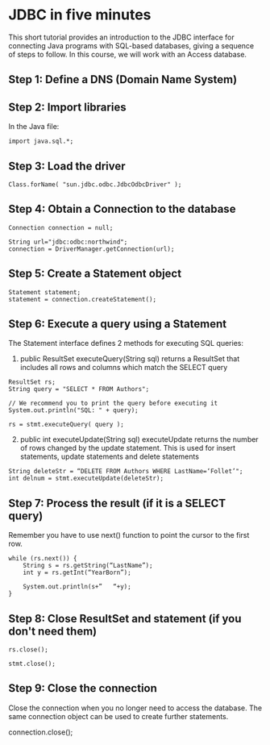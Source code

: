 
# JDBC in five minutes

This short tutorial provides an introduction to the JDBC interface for connecting Java programs with SQL-based databases, giving a sequence of steps to follow.
In this course, we will work with an Access database. 

## Step 1: Define a DNS (Domain Name System)

## Step 2: Import libraries 
In the Java file:
```
import java.sql.*;
```

## Step 3: Load the driver

```
Class.forName( "sun.jdbc.odbc.JdbcOdbcDriver" );
```

## Step 4: Obtain a Connection to the database
```
Connection connection = null;

String url="jdbc:odbc:northwind";	         
connection = DriverManager.getConnection(url); 
```

## Step 5: Create a Statement object
```
Statement statement;
statement = connection.createStatement();
```

## Step 6: Execute a query using a Statement

The Statement interface defines 2 methods for executing SQL queries:

1) public ResultSet executeQuery(String sql)
 returns a ResultSet that includes all rows and columns which match the SELECT query
 
 ```
ResultSet rs;
String query = "SELECT * FROM Authors";

// We recommend you to print the query before executing it
System.out.println("SQL: " + query);

rs = stmt.executeQuery( query );

```
 
2) public int executeUpdate(String sql)
executeUpdate returns the number of rows changed by the update statement. This is used for insert statements, update statements and delete statements

```
String deleteStr = “DELETE FROM Authors WHERE LastName=‘Follet’";
int delnum = stmt.executeUpdate(deleteStr);
```



## Step 7: Process the result (if it is a SELECT query)

Remember you have to use next() function to point the cursor to the first row.

```
while (rs.next()) {
    String s = rs.getString(“LastName”);
    int y = rs.getInt(“YearBorn”);
    
    System.out.println(s+”   “+y);
} 
```
## Step 8: Close ResultSet and statement (if you don't need them)

```
rs.close();

stmt.close();
```
## Step 9: Close the connection

Close the connection when you no longer need to access the database. The same connection object can be used to create further statements.

connection.close();

